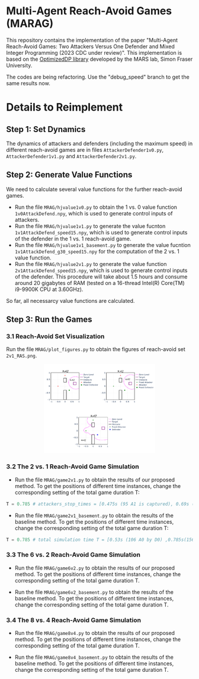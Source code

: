 # Multi-Agent Reach-Avoid Games (MARAG)
This repository contains the implementation of the paper "Multi-Agent Reach-Avoid Games: Two Attackers Versus One Defender and Mixed Integer Programming (2023 CDC under review)". This implementation is based on the [OptimizedDP library](https://github.com/SFU-MARS/optimized_dp) developed by the MARS lab, Simon Fraser University.

The codes are being refactoring. Use the "debug_speed" branch to get the same results now.

# Details to Reimplement
## Step 1: Set Dynamics
The dynamics of attackers and defenders (including the maximum speed) in different reach-avoid games are in files ``AttackerDefender1v0.py``, ``AttackerDefender1v1.py`` and ``AttackerDefender2v1.py``. 

## Step 2: Generate Value Functions
We need to calculate several value functions for the further reach-avoid games.
* Run the file ``MRAG/hjvalue1v0.py`` to obtain the 1 vs. 0 value function ``1v0AttackDefend.npy``, which is used to generate control inputs of attackers.
* Run the file ``MRAG/hjvalue1v1.py`` to generate the value fucnton ``1v1AttackDefend_speed15.npy``, which is used to generate control inputs of the defender in the 1 vs. 1 reach-avoid game.
* Run the file ``MRAG/hjvalue1v1_basement.py`` to generate the value fucntion ``1v1AttackDefend_g30_speed15.npy`` for the computation of the 2 vs. 1 value function.
* Run the file ``MRAG/hjvalue2v1.py`` to generate the value function ``2v1AttackDefend_speed15.npy``, which is used to generate control inputs of the defender. This procedure will take about 1.5 hours and consume around 20 gigabytes of RAM (tested on a 16-thread Intel(R) Core(TM) i9-9900K CPU at 3.60GHz). 

So far, all necessarcy value functions are calculated.

## Step 3: Run the Games
### 3.1 Reach-Avoid Set Visualization
Run the file ``MRAG/plot_figures.py`` to obtain the figures of reach-avoid set ``2v1_RAS.png``. 

<div align="center">
    <img src="images/2v1_RAS.png" width="300" height="240">
</div>        

<!-- ![2v1_RAS](images/2v1_RAS.png) -->

### 3.2 The 2 vs. 1 Reach-Avoid Game Simulation
* Run the file ``MRAG/game2v1.py`` to obtain the results of our proposed method. To get the positions of different time instances, change the corresponding setting of the total game duration T:
``` python
T = 0.785 # attackers_stop_times = [0.475s (95 A1 is captured), 0.69s (138 A0 by D0)]
```
* Run the file ``MRAG/game2v1_basement.py`` to obtain the results of the baseline method. To get the positions of different time instances, change the corresponding setting of the total game duration T:
```python
T = 0.785 # total simulation time T = [0.53s (106 A0 by D0) ,0.785s(156 A1 arrives)]
```

### 3.3 The 6 vs. 2 Reach-Avoid Game Simulation
* Run the file ``MRAG/game6v2.py`` to obtain the results of our proposed method. To get the positions of different time instances, change the corresponding setting of the total game duration T.

* Run the file ``MRAG/game6v2_basement.py`` to obtain the results of the baseline method. To get the positions of different time instances, change the corresponding setting of the total game duration T.

### 3.4 The 8 vs. 4 Reach-Avoid Game Simulation
* Run the file ``MRAG/game8v4.py`` to obtain the results of our proposed method. To get the positions of different time instances, change the corresponding setting of the total game duration T.

* Run the file ``MRAG/game8v4_basement.py`` to obtain the results of the baseline method. To get the positions of different time instances, change the corresponding setting of the total game duration T.